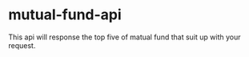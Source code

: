 # mutual-fund-api
This api will response the top five of matual fund that suit up with your request.

